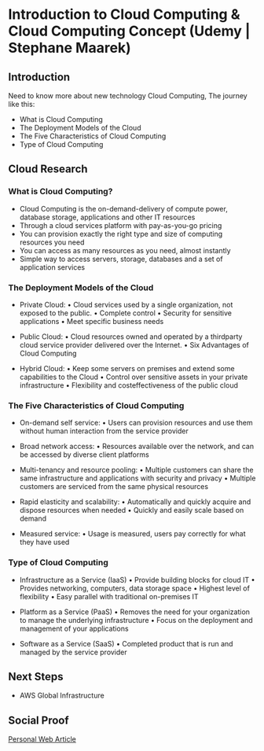 
# Introduction to Cloud Computing & Cloud Computing Concept (Udemy | Stephane Maarek)

## Introduction 

Need to know more about new technology Cloud Computing,
The journey like this:
- What is Cloud Computing
- The Deployment Models of the Cloud
- The Five Characteristics of Cloud Computing
- Type of Cloud Computing

## Cloud Research

### What is Cloud Computing? 
- Cloud Computing  is the on-demand-delivery of compute power, database storage, applications and other IT resources
- Through a cloud services platform with pay-as-you-go pricing
- You can provision exactly the right type and size of computing resources you need
- You can access as many resources as you need, almost instantly
- Simple way to access servers, storage, databases and a set of application services


### The Deployment Models of the Cloud
- Private Cloud:
• Cloud services used by a
single organization, not
exposed to the public.
• Complete control
• Security for sensitive
applications
• Meet specific business
needs

- Public Cloud:
• Cloud resources owned
and operated by a thirdparty cloud service
provider delivered over
the Internet.
• Six Advantages of Cloud
Computing

- Hybrid Cloud:
• Keep some servers on
premises and extend
some capabilities to the
Cloud
• Control over sensitive
assets in your private
infrastructure
• Flexibility and costeffectiveness of the
public cloud

### The Five Characteristics of Cloud Computing

- On-demand self service:
• Users can provision resources and use them without human interaction from the service
provider

- Broad network access:
• Resources available over the network, and can be accessed by diverse client platforms

- Multi-tenancy and resource pooling:
• Multiple customers can share the same infrastructure and applications with security and privacy
• Multiple customers are serviced from the same physical resources

- Rapid elasticity and scalability:
• Automatically and quickly acquire and dispose resources when needed
• Quickly and easily scale based on demand

- Measured service:
• Usage is measured, users pay correctly for what they have used


### Type of Cloud Computing
- Infrastructure as a Service (IaaS)
• Provide building blocks for cloud IT
• Provides networking, computers, data storage space
• Highest level of flexibility
• Easy parallel with traditional on-premises IT

- Platform as a Service (PaaS)
• Removes the need for your organization to manage the underlying infrastructure
• Focus on the deployment and management of your applications

- Software as a Service (SaaS)
• Completed product that is run and managed by the service provider



## Next Steps

- AWS Global Infrastructure

## Social Proof

[Personal Web Article](https://afifurrohman-id.github.io/article/100DaysOfCloud)
